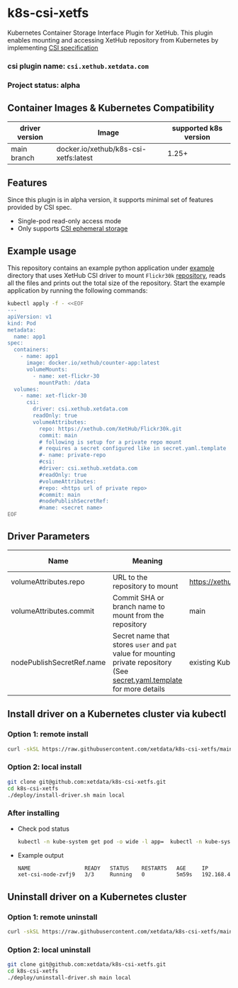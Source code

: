 # k8s-csi-xetfs
Kubernetes Container Storage Interface Plugin for XetHub. This plugin enables mounting and accessing XetHub repository from Kubernetes by implementing [CSI specification](https://github.com/container-storage-interface/spec/blob/master/spec.md)

### csi plugin name: `csi.xethub.xetdata.com`

### Project status: alpha

## Container Images & Kubernetes Compatibility
| driver version | Image                                 | supported k8s version |
|----------------|---------------------------------------|-----------------------|
| main branch    | docker.io/xethub/k8s-csi-xetfs:latest | 1.25+                 |

## Features
Since this plugin is in alpha version, it supports minimal set of features provided by CSI spec.
- Single-pod read-only access mode
- Only supports [CSI ephemeral storage](https://kubernetes.io/docs/concepts/storage/ephemeral-volumes/#csi-ephemeral-volumes)

## Example usage
This repository contains an example python application under [example](./example) directory that uses XetHub CSI driver to mount `Flickr30k` [repository](https://xethub.com/XetHub/Flickr30k), reads all the files and prints out the total size of the repository. Start the example application by running the following commands:

```bash
kubectl apply -f - <<EOF
---
apiVersion: v1
kind: Pod
metadata:
  name: app1
spec:
  containers:
    - name: app1
      image: docker.io/xethub/counter-app:latest
      volumeMounts:
        - name: xet-flickr-30
          mountPath: /data
  volumes:
    - name: xet-flickr-30
      csi:
        driver: csi.xethub.xetdata.com
        readOnly: true
        volumeAttributes:
          repo: https://xethub.com/XetHub/Flickr30k.git
          commit: main
          # following is setup for a private repo mount
          # requires a secret configured like in secret.yaml.template
          #- name: private-repo
          #csi:
          #driver: csi.xethub.xetdata.com
          #readOnly: true
          #volumeAttributes:
          #repo: <https url of private repo>
          #commit: main
          #nodePublishSecretRef:
          #name: <secret name>
EOF
```

## Driver Parameters
| Name                      | Meaning                                                                                                                                                  | Example                                 | Mandatory                                  | Default value |
|---------------------------|----------------------------------------------------------------------------------------------------------------------------------------------------------|-----------------------------------------|--------------------------------------------|---------------|
| volumeAttributes.repo     | URL to the repository to mount                                                                                                                           | https://xethub.com/XetHub/Flickr30k.git | Yes                                        |               |
| volumeAttributes.commit   | Commit SHA or branch name to mount from the repository                                                                                                   | main                                    | Yes                                        |               |
| nodePublishSecretRef.name | Secret name that stores `user` and `pat` value for mounting private repository (See [secret.yaml.template](deploy/secret.yaml.template) for more details | existing Kubernetes secret name         | No (yes for mounting private repositories) |               |

## Install driver on a Kubernetes cluster via kubectl
### Option 1: remote install
```bash
curl -skSL https://raw.githubusercontent.com/xetdata/k8s-csi-xetfs/main/deploy/install-driver.sh | bash -s main --
```

### Option 2: local install
```bash
git clone git@github.com:xetdata/k8s-csi-xetfs.git
cd k8s-csi-xetfs
./deploy/install-driver.sh main local
```

### After installing
- Check pod status
  ```bash
  kubectl -n kube-system get pod -o wide -l app=  kubectl -n kube-system get pod -o wide -l app=csi-blob-node
  ```
- Example output
  ```bash
  NAME                 READY   STATUS    RESTARTS   AGE     IP             NODE    
  xet-csi-node-zvfj9   3/3     Running   0          5m59s   192.168.49.2   minikube
  ```

## Uninstall driver on a Kubernetes cluster
### Option 1: remote uninstall
```bash
curl -skSL https://raw.githubusercontent.com/xetdata/k8s-csi-xetfs/main/deploy/uninstall-driver.sh | bash -s main --
```

### Option 2: local uninstall
```bash
git clone git@github.com:xetdata/k8s-csi-xetfs.git
cd k8s-csi-xetfs
./deploy/uninstall-driver.sh main local
```
